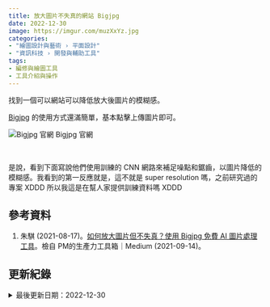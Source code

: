 ```yaml
---
title: 放大圖片不失真的網站 Bigjpg 
date: 2022-12-30
image: https://imgur.com/muzXxYz.jpg
categories:
- "繪圖設計與藝術 › 平面設計"
- "資訊科技 › 開發與輔助工具"
tags:
- 編修與繪圖工具
- 工具介紹與操作
--- 
```


找到一個可以網站可以降低放大後圖片的模糊感。

<!--more-->

[Bigjpg](https://bigjpg.com/zh) 的使用方式還滿簡單，基本點擊上傳圖片即可。

<p class="illustration">
    <img src="https://i.imgur.com/rgofPAB.png" alt="Bigjpg 官網">
    Bigjpg 官網
</p>

<br class="big">

是說，看到下面寫說他們使用訓練的 CNN 網路來補足噪點和鋸齒，以圖片降低的模糊感。我看到的第一反應就是，這不就是 super resolution 嗎，之前研究過的專案 XDDD 所以我這是在幫人家提供訓練資料嗎 XDDD

 
## 參考資料 
1. 朱騏 (2021-08-17)。[如何放大圖片但不失真？使用 Bigjpg 免費 AI 圖片處理工具](https://medium.com/pm的生產力工具箱/如何放大圖片但不失真-6add02a1a280)。檢自 PM的生產力工具箱｜Medium (2021-09-14)。



## 更新紀錄
<details class="update_stamp">
  <summary>最後更新日期：2022-12-30</summary>
  <ul>
    <li>2022-12-30 發布</li>
    <li>2022-12-15 完稿</li>
    <li>2022-12-15 起稿</li>
  </ul>
</details>